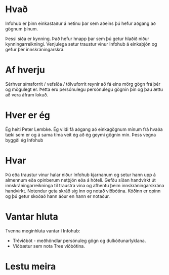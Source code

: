 # Hvað

Infohub er þinn einkastaður á netinu þar sem aðeins þú hefur aðgang að gögnum þínum.

Þessi síða er kynning. Það hefur hnapp þar sem þú getur hlaðið niður kynningarreikningi. Venjulega setur traustur vinur Infohub á einkaþjón og gefur þér innskráningarskrá.

# Af hverju

Sérhver símaforrit / vefsíða / tölvuforrit reynir að fá eins mörg gögn frá þér og mögulegt er. Þetta eru persónulegu persónulegu gögnin þín og þau ættu að vera áfram lokuð.

# Hver er ég

Ég heiti Peter Lembke. Ég vildi fá aðgang að einkagögnum mínum frá hvaða tæki sem er og á sama tíma veit ég að ég geymi gögnin mín. Þess vegna byggði ég Infohub

# Hvar

Þú eða traustur vinur halar niður Infohub kjarnanum og setur hann upp á almennum eða opinberum netþjón eða á hóteli. Gefðu síðan handvirkt út innskráningarreikninga til traustra vina og afhentu þeim innskráningarskrána handvirkt. Notendur geta skráð sig inn og notað viðbótina. Kóðinn er opinn og þú getur skoðað hann áður en hann er notaður.

# Vantar hluta

Tvenna meginhluta vantar í Infohub:

* Tréviðbót - meðhöndlar persónuleg gögn og dulkóðunarlyklana.
* Viðbætur sem nota Tree viðbótina.

# Lestu meira
